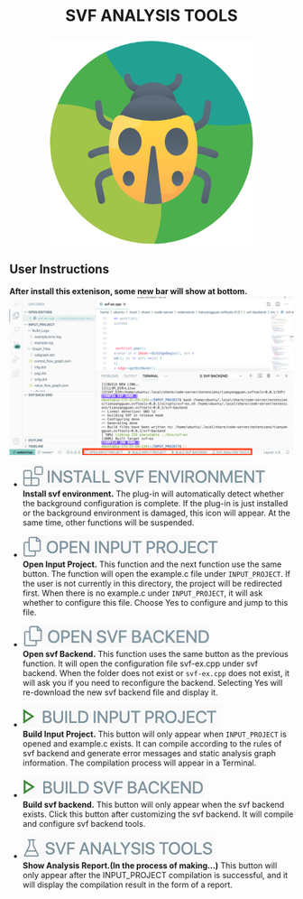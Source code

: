 # **<p align="center">SVF ANALYSIS TOOLS</p>**

<p align="center">
<img src='https://github.com/spcidealacm/BugReport/blob/master/img/icon.png?raw=true' width='360'/>
</p>

## **User Instructions**

**After install this extenison, some new bar will show at bottom.**
<img src='https://github.com/SVF-tools/WebSVF/blob/master/src/BugReport/docs/example.png?raw=true' width='1080'/>

-   **<img src='https://github.com/SVF-tools/WebSVF/blob/master/src/BugReport/docs/extension.png?raw=true' height='40'/>**  
    **Install svf environment.**
    The plug-in will automatically detect whether the background configuration is complete. If the plug-in is just installed or the background environment is damaged, this icon will appear. At the same time, other functions will be suspended.

-   **<img src='https://github.com/SVF-tools/WebSVF/blob/master/src/BugReport/docs/open_input.png?raw=true' height='40'/>**  
    **Open Input Project.**
    This function and the next function use the same button. The function will open the example.c file under `INPUT_PROJECT`. If the user is not currently in this directory, the project will be redirected first. When there is no example.c under `INPUT_PROJECT`, it will ask whether to configure this file. Choose Yes to configure and jump to this file.

-   **<img src='https://github.com/SVF-tools/WebSVF/blob/master/src/BugReport/docs/open_svf.png?raw=true' height='40'/>**  
    **Open svf Backend.**
    This function uses the same button as the previous function. It will open the configuration file svf-ex.cpp under svf backend. When the folder does not exist or `svf-ex.cpp` does not exist, it will ask you if you need to reconfigure the backend. Selecting Yes will re-download the new svf backend file and display it.

-   **<img src='https://github.com/SVF-tools/WebSVF/blob/master/src/BugReport/docs/build_input.png?raw=true' height='40'/>**  
    **Build Input Project.**
    This button will only appear when `INPUT_PROJECT` is opened and example.c exists. It can compile according to the rules of svf backend and generate error messages and static analysis graph information. The compilation process will appear in a Terminal.

-   **<img src='https://github.com/SVF-tools/WebSVF/blob/master/src/BugReport/docs/build_backend.png?raw=true' height='40'/>**  
    **Build svf backend.** This button will only appear when the svf backend exists. Click this button after customizing the svf backend. It will compile and configure svf backend tools.

-   **<img src='https://github.com/SVF-tools/WebSVF/blob/master/src/BugReport/docs/svf_analysis.png?raw=true' height='40'/>**  
    **Show Analysis Report.(In the process of making...)** This button will only appear after the INPUT_PROJECT compilation is successful, and it will display the compilation result in the form of a report.
